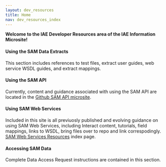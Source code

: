 ```yaml
---
layout: dev_resources
title: Home
nav: dev_resources_index
---
```

__Welcome to the IAE Developer Resources area of the IAE Information Microsite!__

#### Using the SAM Data Extracts
This section includes references to test files, extract user guides, web service WSDL guides, and extract mappings. 

#### Using the SAM API
Currently, content and guidance associated with using the SAM API are located in the [Github SAM API microsite](http://gsa.github.io/sam_api/sam).

#### Using SAM Web Services
Included in this site is all previuosly published and evolving guidance on using SAM Web Services, including Interact content, tutorials, field mappings, links to WSDL, bring files over to repo and link correspodingly. 
[SAM Web Services Resources](Using_SAM_web_services_resources.md) index page.

#### Accessing SAM Data
Complete Data Access Request instructions are contained in this section.




